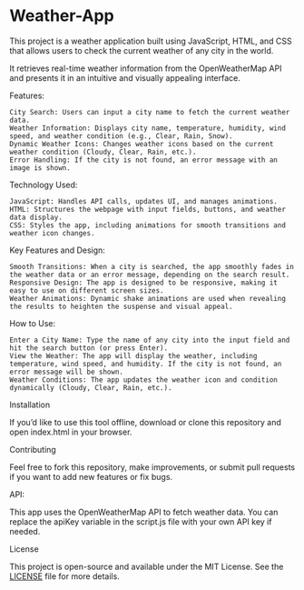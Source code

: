 # Weather-App
This project is a weather application built using JavaScript, HTML, and CSS that allows users to check the current weather of any city in the world.

It retrieves real-time weather information from the OpenWeatherMap API and presents it in an intuitive and visually appealing interface.

Features:

    City Search: Users can input a city name to fetch the current weather data.
    Weather Information: Displays city name, temperature, humidity, wind speed, and weather condition (e.g., Clear, Rain, Snow).
    Dynamic Weather Icons: Changes weather icons based on the current weather condition (Cloudy, Clear, Rain, etc.).
    Error Handling: If the city is not found, an error message with an image is shown.

Technology Used:

    JavaScript: Handles API calls, updates UI, and manages animations.
    HTML: Structures the webpage with input fields, buttons, and weather data display.
    CSS: Styles the app, including animations for smooth transitions and weather icon changes.

Key Features and Design:

    Smooth Transitions: When a city is searched, the app smoothly fades in the weather data or an error message, depending on the search result.
    Responsive Design: The app is designed to be responsive, making it easy to use on different screen sizes.
    Weather Animations: Dynamic shake animations are used when revealing the results to heighten the suspense and visual appeal.

How to Use:

    Enter a City Name: Type the name of any city into the input field and hit the search button (or press Enter).
    View the Weather: The app will display the weather, including temperature, wind speed, and humidity. If the city is not found, an error message will be shown.
    Weather Conditions: The app updates the weather icon and condition dynamically (Cloudy, Clear, Rain, etc.).

Installation

  If you’d like to use this tool offline, download or clone this repository and open index.html in your browser.


Contributing

Feel free to fork this repository, make improvements, or submit pull requests if you want to add new features or fix bugs.

API:

This app uses the OpenWeatherMap API to fetch weather data. You can replace the apiKey variable in the script.js file with your own API key if needed.

License

This project is open-source and available under the MIT License. See the [LICENSE](LICENSE) file for more details.
